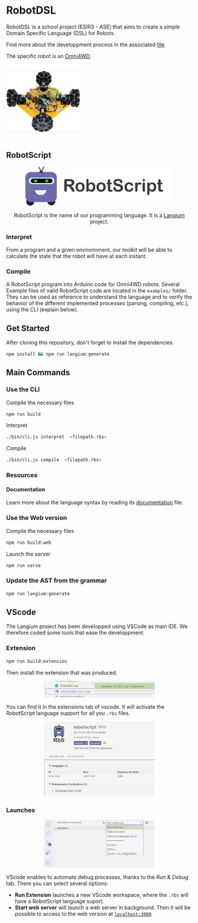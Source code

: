 # RobotDSL
RobotDSL is a school project (ESIR3 - ASE) that aims to create a simple Domain Specific Language (DSL) for Robots.

Find more about the developpment process in the associated [file](documentation/devprocess.md).

The specific robot is an [Omni4WD](https://manualzz.com/doc/o/96ghj/manual-omni4wd).

<img src="./assets/robot_preview.png" alt="Omni 4 WD robot" width="200">

## RobotScript
<p align="center">
  <img src="./assets/logo_name.png" alt="robotscript logo" width="400">
</p>
<p align="center">
    RobotScript is the name of our programming language. It is a <a href="https://langium.org"> Langium</a> project. 
</p>

### Interpret
From a program and a given environnment, our toolkit will be able to calculate the state that the robot will have at each instant.

### Compile
A RobotScript program into Arduino code for Omni4WD robots.
Several Example files of valid RobotScript code are located in the ```examples/``` folder. 
They can be used as reference to understand the language and to verify the behavior of the different implemented processes (parsing, compiling, etc.), using the CLI (explain below).

## Get Started
After cloning this repository, don't forget to install the dependencies.
```bash
npm install && npm run langium:generate
```

## Main Commands
### Use the CLI
Compile the necessary files
```bash
npm run build
```

Interpret
```bash
./bin/cli.js interpret  <filepath.rbs> 
```

Compile
```bash
./bin/cli.js compile  <filepath.rbs> 
```

### Resources
#### Documentation
Learn more about the language syntax by reading its [documentation](documentation/rbs.md) file.


### Use the Web version

Compile the necessary files
```bash
npm run build:web
```

Launch the server
```bash
npm run serve
```


### Update the AST from the grammar 
```bash
npm run langium:generate
``` 

## VScode 
The Langium project has been developped using VSCode as main IDE. We therefore coded some tools that ease the developpment. 

### Extension
```bash
npm run build:extension
```
Then install the extension that was produced.
<p align="center">
  <img src="./assets/vscode_extension_install.png" alt="vscode extension install" width="300">
</p>

You can find it in the extensions tab of vscode. 
It will activate the RobotScript language support for all you  ```.rbs``` files. 

<p align="center">
  <img src="./assets/extension_overview.png" alt="vscode extension install" width="300">
</p>

###  Launches
<p align="center">
  <img src="./assets/vscode-extension-run.png" alt="vscode extension run" width="300">
</p>

VScode enables to automate debug processes, thanks to the *Run & Debug* tab.
There you can select several options:
- **Run Extension** launches a new VScode workspace, where the ```.rbs``` will have a RobotScript language suport.
- **Start web server** will launch a web server in background. Then it will be possible to access to the web version at [```localhost:3000```](http://localhost:3000/)
